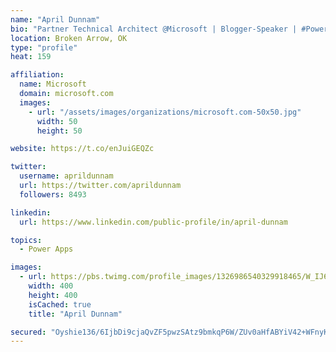 ```yaml
---
name: "April Dunnam"
bio: "Partner Technical Architect @Microsoft | Blogger-Speaker | #PowerApps, #PowerAutomate, #Office365, #SharePoint | #WIT | #Karaoke Queen"
location: Broken Arrow, OK
type: "profile"
heat: 159

affiliation:
  name: Microsoft
  domain: microsoft.com
  images:
    - url: "/assets/images/organizations/microsoft.com-50x50.jpg"
      width: 50
      height: 50

website: https://t.co/enJuiGEQZc

twitter:
  username: aprildunnam
  url: https://twitter.com/aprildunnam
  followers: 8493

linkedin:
  url: https://www.linkedin.com/public-profile/in/april-dunnam

topics:
  - Power Apps

images:
  - url: https://pbs.twimg.com/profile_images/1326986540329918465/W_IJ6Ih2_400x400.jpg
    width: 400
    height: 400
    isCached: true
    title: "April Dunnam"

secured: "Oyshie136/6IjbDi9cjaQvZF5pwzSAtz9bmkqP6W/ZUv0aHfABYiV42+WFnyKVuJtCEsqfLvVu3khNh0CSEwiNj5CyKB7gv7JgR93HjBfM1wbYZwX40v2vDY9P9WmkbEZfWc42Fi/vj1jhJwSHAWOUo2plOGQj4qkLq/1E3zRA/pwIjkGRpztUuJvgy6wvd5o+BZUD18u1dzT2vOXH2IFfsJ3YuK5kqLiUQyRcv8O4LVWNSOXViIiwrsKdR2kKNyKVoI8NqU4KJZb8gYtb0EU1oc5Kp4InNPm+VEB+qfS4VZMSnHgl0dYBfy/R1zCJPvSwH7VeOsCTxIx7yG1w512sRy0hDmVTo6vZU6GIg72NyHVVMxBQv4IrLjxaSt3G9ObcZtJw1CeMZBbL/hb9dBjPLDbp1lx8ffurbQC2a1HK8=;f6aILr3Kvip10l1TUgxeog=="
---
```


